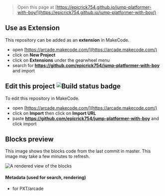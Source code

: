  


> Open this page at [https://epicrick754.github.io/jump-platformer-with-boy/](https://epicrick754.github.io/jump-platformer-with-boy/)

## Use as Extension

This repository can be added as an **extension** in MakeCode.

* open [https://arcade.makecode.com/](https://arcade.makecode.com/)
* click on **New Project**
* click on **Extensions** under the gearwheel menu
* search for **https://github.com/epicrick754/jump-platformer-with-boy** and import

## Edit this project ![Build status badge](https://github.com/epicrick754/jump-platformer-with-boy/workflows/MakeCode/badge.svg)

To edit this repository in MakeCode.

* open [https://arcade.makecode.com/](https://arcade.makecode.com/)
* click on **Import** then click on **Import URL**
* paste **https://github.com/epicrick754/jump-platformer-with-boy** and click import

## Blocks preview

This image shows the blocks code from the last commit in master.
This image may take a few minutes to refresh.

![A rendered view of the blocks](https://github.com/epicrick754/jump-platformer-with-boy/raw/master/.github/makecode/blocks.png)

#### Metadata (used for search, rendering)

* for PXT/arcade
<script src="https://makecode.com/gh-pages-embed.js"></script><script>makeCodeRender("{{ site.makecode.home_url }}", "{{ site.github.owner_name }}/{{ site.github.repository_name }}");</script>
